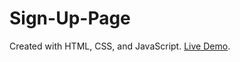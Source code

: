 # Sign-Up-Page
Created with HTML, CSS, and JavaScript.
[Live Demo](https://drewross137.github.io/Sign-Up-Page/).